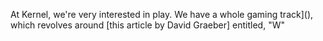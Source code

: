 At Kernel, we're very interested in play. We have a whole gaming track](), which revolves around [this article by David Graeber] entitled, "W"
